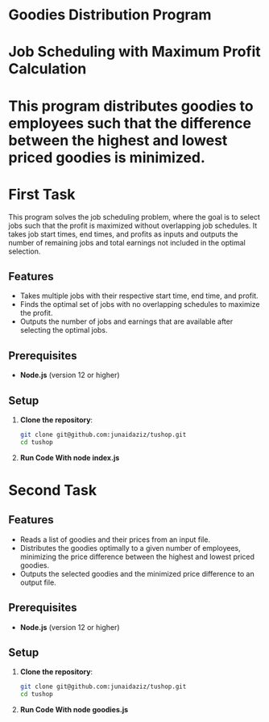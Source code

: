 # Goodies Distribution Program

# Job Scheduling with Maximum Profit Calculation

# This program distributes goodies to employees such that the difference between the highest and lowest priced goodies is minimized.

# First Task

This program solves the job scheduling problem, where the goal is to select jobs such that the profit is maximized without overlapping job schedules. It takes job start times, end times, and profits as inputs and outputs the number of remaining jobs and total earnings not included in the optimal selection.

## Features

- Takes multiple jobs with their respective start time, end time, and profit.
- Finds the optimal set of jobs with no overlapping schedules to maximize the profit.
- Outputs the number of jobs and earnings that are available after selecting the optimal jobs.

## Prerequisites

- **Node.js** (version 12 or higher)

## Setup

1. **Clone the repository**:

   ```bash
   git clone git@github.com:junaidaziz/tushop.git
   cd tushop
   ```

2. **Run Code With node index.js**

# Second Task

## Features

- Reads a list of goodies and their prices from an input file.
- Distributes the goodies optimally to a given number of employees, minimizing the price difference between the highest and lowest priced goodies.
- Outputs the selected goodies and the minimized price difference to an output file.

## Prerequisites

- **Node.js** (version 12 or higher)

## Setup

1. **Clone the repository**:

   ```bash
   git clone git@github.com:junaidaziz/tushop.git
   cd tushop
   ```

2. **Run Code With node goodies.js**
